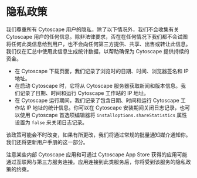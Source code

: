 # 隐私政策

我们尊重所有 Cytoscape 用户的隐私，除了以下情况外，我们不会收集有关 Cytoscape 用户的任何信息。除非法律要求，否在在任何情况下我们都不会试图将任何此类信息给到用户，也不会向任何第三方提供、共享、出售或转让此信息。我们仅在汇总中使用此信息生成统计数据，以帮助确保为 Cytoscape 提供持续的资金。

- 在 Cytoscape 下载页面，我们记录了浏览时的日期、时间、浏览器签名和 IP 地址。
- 在启动 Cytoscape 时，它将从 Cytoscape 服务器获取新闻和版本信息。我们记录了日期、时间和运行 Cytoscape 工作站的 IP 地址。
- 在 Cytoscape 运行期间，我们记录了包含日期、时间和运行 Cytoscape 工作站 IP 地址的统计信息。你可以在 Cytoscape 安装期间关闭日志记录，也可以使用 Cytoscape 首选项编辑器将 `installoptions.shareStatistics` 属性设置为 `false` 来关闭日志记录。

该政策可能会不时改变，如果有所更改，我们将通过常规的批量通知媒介通知你。我们还将更新用户手册的这一部分。

注意某些内部 Cytoscape 应用和可通过 Cytoscape App Store 获得的应用可能通过互联网与第三方服务连接。应用连接到此类服务后，你将受到该服务的隐私政策的约束。
